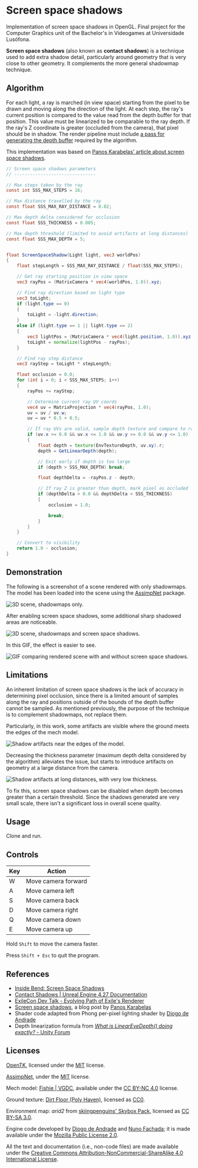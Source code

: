 # Screen space shadows

Implementation of screen space shadows in OpenGL. Final project for the Computer Graphics unit of
the Bachelor's in Videogames at Universidade Lusófona.

**Screen space shadows** (also known as **contact shadows**) is a technique used to add extra shadow
detail, particularly around geometry that is very close to other geometry. It complements the more
general shadowmap technique.

## Algorithm

For each light, a ray is marched (in view space) starting from the pixel to be drawn and moving
along the direction of the light. At each step, the ray's current position is compared to the value
read from the depth buffer for that position. This value must be linearized to be comparable to the
ray depth. If the ray's Z coordinate is greater (occluded from the camera), that pixel should be in
shadow. The render pipeline must include [a pass for generating the depth
buffer](https://github.com/egnawake/screen-space-shadows/blob/1d850ed2ca7da9b4cc060341e948f30038f9b5a6/RPS.cs#L54)
required by the algorithm.

This implementation was based on [Panos Karabelas' article about screen space shadows][SSSKarabelas].

```glsl
// Screen space shadows parameters
// -------------------------------

// Max steps taken by the ray
const int SSS_MAX_STEPS = 16;

// Max distance travelled by the ray
const float SSS_MAX_RAY_DISTANCE = 0.02;

// Max depth delta considered for occlusion
const float SSS_THICKNESS = 0.005;

// Max depth threshold (limited to avoid artifacts at long distances)
const float SSS_MAX_DEPTH = 5;


float ScreenSpaceShadow(Light light, vec3 worldPos)
{
    float stepLength = SSS_MAX_RAY_DISTANCE / float(SSS_MAX_STEPS);

    // Get ray starting position in view space
    vec3 rayPos = (MatrixCamera * vec4(worldPos, 1.0)).xyz;

    // Find ray direction based on light type
    vec3 toLight;
    if (light.type == 0)
    {
        toLight = -light.direction;
    }
    else if (light.type == 1 || light.type == 2)
    {
        vec3 lightPos = (MatrixCamera * vec4(light.position, 1.0)).xyz;
        toLight = normalize(lightPos - rayPos);
    }

    // Find ray step distance
    vec3 rayStep = toLight * stepLength;

    float occlusion = 0.0;
    for (int i = 0; i < SSS_MAX_STEPS; i++)
    {
        rayPos += rayStep;

        // Determine current ray UV coords
        vec4 uv = MatrixProjection * vec4(rayPos, 1.0);
        uv = uv / uv.w;
        uv = uv * 0.5 + 0.5;

        // If ray UVs are valid, sample depth texture and compare to ray Z coord
        if (uv.x >= 0.0 && uv.x <= 1.0 && uv.y >= 0.0 && uv.y <= 1.0)
        {
            float depth = texture(EnvTextureDepth, uv.xy).r;
            depth = GetLinearDepth(depth);

            // Exit early if depth is too large
            if (depth > SSS_MAX_DEPTH) break;

            float depthDelta = -rayPos.z - depth;

            // If ray Z is greater than depth, mark pixel as occluded
            if (depthDelta > 0.0 && depthDelta < SSS_THICKNESS)
            {
                occlusion = 1.0;

                break;
            }
        }
    }

    // Convert to visibility
    return 1.0 - occlusion;
}

```

## Demonstration

The following is a screenshot of a scene rendered with only shadowmaps. The model has been loaded
into the scene using the [AssimpNet] package.

![3D scene, shadowmaps only.](sss-disabled.png)

After enabling screen space shadows, some additional sharp shadowed areas are noticeable.

![3D scene, shadowmaps and screen space shadows.](sss-enabled.png)

In this GIF, the effect is easier to see.

![GIF comparing rendered scene with and without screen space shadows.](sss-before-after.gif)

## Limitations

An inherent limitation of screen space shadows is the lack of accuracy in determining pixel
occlusion, since there is a limited amount of samples along the ray and positions outside of the
bounds of the depth buffer cannot be sampled. As mentioned previously, the purpose of the technique
is to complement shadowmaps, not replace them.

Particularly, in this work, some artifacts are visible where the ground meets the edges of the mech
model.

![Shadow artifacts near the edges of the model.](sss-artifacts-edge.png)

Decreasing the thickness parameter (maximum depth delta considered by the algorithm) alleviates the
issue, but starts to introduce artifacts on geometry at a large distance from the camera.

![Shadow artifacts at long distances, with very low thickness.](sss-artifacts-far.png)

To fix this, screen space shadows can be disabled when depth becomes greater than a certain
threshold. Since the shadows generated are very small scale, there isn't a significant loss in
overall scene quality.

## Usage

Clone and run.

## Controls

| Key | Action              |
| --- | ------------------- |
| W   | Move camera forward |
| A   | Move camera left    |
| S   | Move camera back    |
| D   | Move camera right   |
| Q   | Move camera down    |
| E   | Move camera up      |

Hold `Shift` to move the camera faster.

Press `Shift + Esc` to quit the program.

## References

- [Inside Bend: Screen Space Shadows](https://www.bendstudio.com/blog/inside-bend-screen-space-shadows/)
- [Contact Shadows | Unreal Engine 4.27 Documentation](https://docs.unrealengine.com/4.27/en-US/BuildingWorlds/LightingAndShadows/ContactShadows/) 
- [ExileCon Dev Talk - Evolving Path of Exile's Renderer](https://www.youtube.com/watch?v=whyJzrVEgVc)
- [Screen space shadows][SSSKarabelas], a blog post by [Panos Karabelas](https://panoskarabelas.com/)
- Shader code adapted from Phong per-pixel lighting shader by [Diogo de Andrade][DAndrade]
- Depth linearization formula from [*What is LinearEyeDepth() doing exactly?* - Unity Forum](https://forum.unity.com/threads/solved-what-is-lineareyedepth-doing-exactly.539791/)

## Licenses

[OpenTK], licensed under the [MIT] license.

[AssimpNet], under the [MIT] license.

Mech model: [Fishie | VGDC](https://sketchfab.com/3d-models/fishie-vgdc-6da1d9a980ee4608a2cc15af0649a583),
available under the [CC BY-NC 4.0] license.

Ground texture: [Dirt Floor (Poly Haven)](https://polyhaven.com/a/dirt_floor), licensed as [CC0].

Environment map: *arid2* from [skiingpenguins' Skybox Pack](https://opengameart.org/content/skiingpenguins-skybox-pack), licensed as [CC BY-SA 3.0].

Engine code developed by [Diogo de Andrade][DAndrade] and [Nuno Fachada][NFachada]; it is made
available under the [Mozilla Public License 2.0][MPLv2].

All the text and documentation (i.e., non-code files) are made available under
the [Creative Commons Attribution-NonCommercial-ShareAlike 4.0 International
License][CC BY-NC-SA 4.0].

[MPLv2]:https://opensource.org/licenses/MPL-2.0
[CC BY-NC 4.0]:http://creativecommons.org/licenses/by-nc/4.0/
[CC BY-SA 3.0]:https://creativecommons.org/licenses/by-sa/3.0/
[CC BY-NC-SA 4.0]:https://creativecommons.org/licenses/by-nc-sa/4.0/
[CC-BY3.0]:https://creativecommons.org/licenses/by/3.0/
[CC0]:https://creativecommons.org/publicdomain/zero/1.0/
[Ap2]:https://opensource.org/licenses/Apache-2.0
[OpenTK]:https://opentk.net/
[MIT]:https://opensource.org/license/mit/
[DAndrade]:https://github.com/DiogoDeAndrade
[NFachada]:https://github.com/fakenmc
[SSSKarabelas]:https://panoskarabelas.com/posts/screen_space_shadows/
[AssimpNet]:https://bitbucket.org/Starnick/assimpnet
